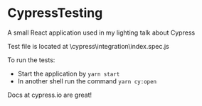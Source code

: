 # CypressTesting
A small React application used in my lighting talk about Cypress

Test file is located at \cypress\integration\index.spec.js

To run the tests:
- Start the application by ```yarn start```
- In another shell run the command ```yarn cy:open```

Docs at cypress.io are great!